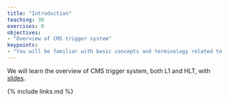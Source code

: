```yaml
---
title: "Introduction"
teaching: 30
exercises: 0
objectives:
- "Overview of CMS trigger system"
keypoints:
- "You will be familiar with basic concepts and terminology related to triggering, so that you can apply them in your work (e.g. turn-on, prescale, matching...)"
---
```

We will learn the overview of CMS trigger system, both L1 and HLT, with [slides](https://indico.cern.ch/event/1443889/).




{% include links.md %}

